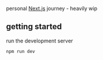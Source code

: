 personal [Next.js](https://nextjs.org/) journey - heavily wip

## getting started

run the development server

```bash
npm run dev
```

